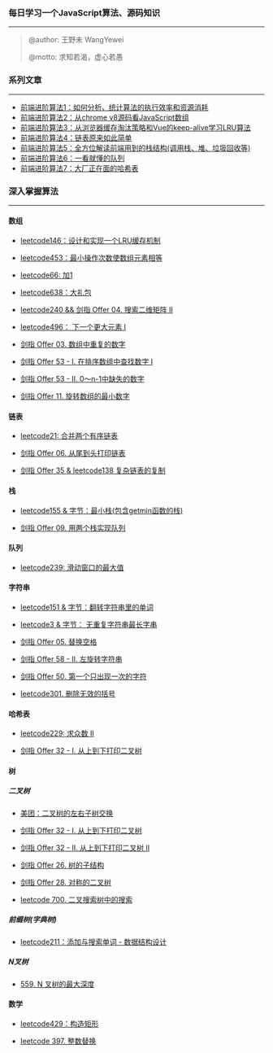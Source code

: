 <!--
 * @Autor: YeWei Wang
 * @Date: 2021-01-07 11:04:31
 * @WeChat: wj826036
 * @Motto: 求知若渴，虚心若愚
 * @Description: 
 * @LastEditTime: 2021-11-26 15:56:34
 * @Version: 1.0
 * @FilePath: \JavaScript_Algorithms\README.md
-->
### 每日学习一个JavaScript算法、源码知识

------

> @author: 王野未 WangYewei
>
> @motto: 求知若渴，虚心若愚

### 系列文章

------

- [前端进阶算法1：如何分析、统计算法的执行效率和资源消耗](https://github.com/WangYeWei/JavaScript_Algorithms/issues/2)
- [前端进阶算法2：从chrome v8源码看JavaScript数组](https://github.com/WangYeWei/JavaScript_Algorithms/issues/3)
- [前端进阶算法3：从浏览器缓存淘汰策略和Vue的keep-alive学习LRU算法](https://github.com/WangYeWei/JavaScript_Algorithms/issues/4)
- [前端进阶算法4：链表原来如此简单](https://github.com/WangYeWei/JavaScript_Algorithms/issues/6)
- [前端进阶算法5：全方位解读前端用到的栈结构(调用栈、堆、垃圾回收等)](https://github.com/WangYeWei/JavaScript_Algorithms/issues/8)
- [前端进阶算法6：一看就懂的队列](https://github.com/WangYeWei/JavaScript_Algorithms/issues/10)
- [前端进阶算法7：大厂正在面的哈希表](https://github.com/WangYeWei/JavaScript_Algorithms/issues/14)

### 深入掌握算法

---

#### 数组

- [leetcode146：设计和实现一个LRU缓存机制](https://github.com/WangYeWei/JavaScript_Algorithms/issues/5)

- [leetcode453：最小操作次数使数组元素相等](https://github.com/WangYeWei/JavaScript_Algorithms/issues/16)

- [leetcode66: 加1](https://github.com/WangYeWei/JavaScript_Algorithms/issues/17)

- [leetcode638：大礼包](https://github.com/WangYeWei/JavaScript_Algorithms/issues/21)

- [leetcode240 && 剑指 Offer 04. 搜索二维矩阵 II](https://github.com/WangYeWei/JavaScript_Algorithms/issues/24)

- [leetcode496： 下一个更大元素 I](https://github.com/WangYeWei/JavaScript_Algorithms/issues/27)

- [剑指 Offer 03. 数组中重复的数字](https://github.com/WangYeWei/JavaScript_Algorithms/issues/28)

- [剑指 Offer 53 - I. 在排序数组中查找数字 I](https://github.com/WangYeWei/JavaScript_Algorithms/issues/29)

- [剑指 Offer 53 - II. 0～n-1中缺失的数字](https://github.com/WangYeWei/JavaScript_Algorithms/issues/30)

- [剑指 Offer 11. 旋转数组的最小数字](https://github.com/WangYeWei/JavaScript_Algorithms/issues/31)

#### 链表

- [leetcode21: 合并两个有序链表](https://github.com/WangYeWei/JavaScript_Algorithms/issues/7)

- [剑指 Offer 06. 从尾到头打印链表](https://github.com/WangYeWei/JavaScript_Algorithms/issues/22)

- [剑指 Offer 35 & leetcode138 复杂链表的复制](https://github.com/WangYeWei/JavaScript_Algorithms/issues/23)

#### 栈

- [leetcode155 & 字节：最小栈(包含getmin函数的栈)](https://github.com/WangYeWei/JavaScript_Algorithms/issues/9)

- [剑指 Offer 09. 用两个栈实现队列](https://github.com/WangYeWei/JavaScript_Algorithms/issues/20)

#### 队列

- [leetcode239: 滑动窗口的最大值](https://github.com/WangYeWei/JavaScript_Algorithms/issues/13)

#### 字符串

- [leetcode151 & 字节：翻转字符串里的单词](https://github.com/WangYeWei/JavaScript_Algorithms/issues/12)

- [leetcode3 & 字节： 无重复字符串最长字串](https://github.com/WangYeWei/JavaScript_Algorithms/issues/11)

- [剑指 Offer 05. 替换空格](https://github.com/WangYeWei/JavaScript_Algorithms/issues/25)

- [剑指 Offer 58 - II. 左旋转字符串](https://github.com/WangYeWei/JavaScript_Algorithms/issues/26)

- [剑指 Offer 50. 第一个只出现一次的字符](https://github.com/WangYeWei/JavaScript_Algorithms/issues/32)

- [leetcode301. 删除无效的括号](https://github.com/WangYeWei/JavaScript_Algorithms/issues/33)

#### 哈希表

- [leetcode229: 求众数 II](https://github.com/WangYeWei/JavaScript_Algorithms/issues/18)

- [剑指 Offer 32 - I. 从上到下打印二叉树](https://github.com/WangYeWei/JavaScript_Algorithms/issues/34)

#### 树

##### 二叉树

- [美团：二叉树的左右子树交换](https://github.com/WangYeWei/JavaScript_Algorithms/issues/1)

- [剑指 Offer 32 - I. 从上到下打印二叉树](https://github.com/WangYeWei/JavaScript_Algorithms/issues/35)

- [剑指 Offer 32 - II. 从上到下打印二叉树 II](https://github.com/WangYeWei/JavaScript_Algorithms/issues/37)

- [剑指 Offer 26. 树的子结构](https://github.com/WangYeWei/JavaScript_Algorithms/issues/39)

- [剑指 Offer 28. 对称的二叉树](https://github.com/WangYeWei/JavaScript_Algorithms/issues/40)

- [leetcode 700. 二叉搜索树中的搜索](https://github.com/WangYeWei/JavaScript_Algorithms/issues/41)

##### 前缀树(字典树)

- [leetcode211：添加与搜索单词 - 数据结构设计](https://github.com/WangYeWei/JavaScript_Algorithms/issues/15)

##### N叉树

- [559. N 叉树的最大深度](https://github.com/WangYeWei/JavaScript_Algorithms/issues/38)

#### 数学

- [leetcode429：构造矩形](https://github.com/WangYeWei/JavaScript_Algorithms/issues/19)

- [leetcode 397. 整数替换](https://github.com/WangYeWei/JavaScript_Algorithms/issues/36)